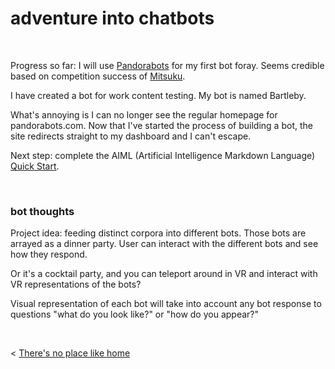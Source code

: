 # adventure into chatbots

&nbsp;
&nbsp;

Progress so far: I will use [Pandorabots](http://www.pandorabots.com) for my first bot foray. Seems credible based on competition success of [Mitsuku](https://www.pandorabots.com/mitsuku/). 

I have created a bot for work content testing. My bot is named Bartleby.

What's annoying is I can no longer see the regular homepage for pandorabots.com. Now that I've started the process of building a bot, the site redirects straight to my dashboard and I can't escape.

Next step: complete the AIML (Artificial Intelligence Markdown Language) [Quick Start](https://playground.pandorabots.com/en/quickstart/).

&nbsp;

### bot thoughts

Project idea: feeding distinct corpora into different bots. Those bots are arrayed as a dinner party. User can interact with the different bots and see how they respond.

Or it's a cocktail party, and you can teleport around in VR and interact with VR representations of the bots?

Visual representation of each bot will take into account any bot response to questions "what do you look like?" or "how do you appear?"


&nbsp; &nbsp; &nbsp; &nbsp;
  

< [There's no place like home](../index.md)
